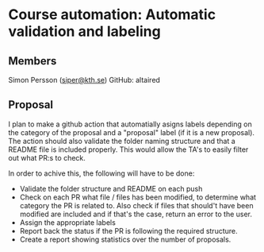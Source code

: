 # Course automation: Automatic validation and labeling

## Members

Simon Persson (siper@kth.se)
GitHub: altaired


## Proposal

I plan to make a github action that automatially asigns labels depending on the category of the proposal and a "proposal" label (if it is a new proposal). The action should also validate the folder naming structure and that a README file is included properly. This would allow the TA's to easily filter out what PR:s to check.

In order to achive this, the following will have to be done:
* Validate the folder structure and README on each push
* Check on each PR what file / files has been modified, to determine what category the PR is related to. Also check if files that should't have been modified are  included and if that's the case, return an error to the user.
* Assign the appropriate labels
* Report back the status if the PR is following the required structure.
* Create a report showing statistics over the number of proposals.
